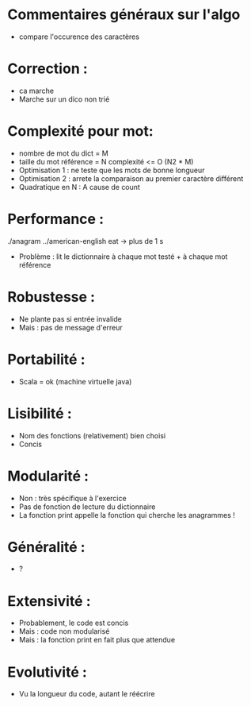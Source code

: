 # Commentaires généraux sur l'algo
* compare l'occurence des caractères
# Correction : 
* ca marche
* Marche sur un dico non trié 
# Complexité pour mot: 
* nombre de mot du dict = M 
* taille du mot référence = N 
complexité <= O (N2 * M)
* Optimisation 1 : ne teste que les mots de bonne longueur
* Optimisation 2 : arrete la comparaison au premier caractère différent
* Quadratique en N : A cause de count
# Performance :
./anagram ../american-english eat
-> plus de 1 s
* Problème : lit le dictionnaire à chaque mot testé + à chaque mot référence
# Robustesse :
* Ne plante pas si entrée invalide
* Mais : pas de message d'erreur
# Portabilité :
* Scala = ok (machine virtuelle java)
# Lisibilité :
* Nom des fonctions (relativement) bien choisi
* Concis
# Modularité :
* Non : très spécifique à l'exercice
* Pas de fonction de lecture du dictionnaire
* La fonction print appelle la fonction qui cherche les anagrammes !
# Généralité :
* ?
# Extensivité :
* Probablement, le code est concis
* Mais : code non modularisé
* Mais : la fonction print en fait plus que attendue
# Evolutivité :
* Vu la longueur du code, autant le réécrire
